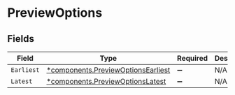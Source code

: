 # PreviewOptions


## Fields

| Field                                                                                   | Type                                                                                    | Required                                                                                | Description                                                                             |
| --------------------------------------------------------------------------------------- | --------------------------------------------------------------------------------------- | --------------------------------------------------------------------------------------- | --------------------------------------------------------------------------------------- |
| `Earliest`                                                                              | [*components.PreviewOptionsEarliest](../../models/components/previewoptionsearliest.md) | :heavy_minus_sign:                                                                      | N/A                                                                                     |
| `Latest`                                                                                | [*components.PreviewOptionsLatest](../../models/components/previewoptionslatest.md)     | :heavy_minus_sign:                                                                      | N/A                                                                                     |